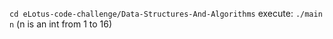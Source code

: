`cd eLotus-code-challenge/Data-Structures-And-Algorithms`
execute: `./main n` (n is an int from 1 to 16)